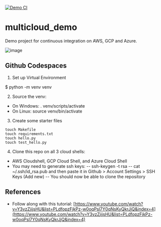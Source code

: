 [![Demo CI](https://github.com/jmandrake/multicloud_demo/actions/workflows/main.yml/badge.svg)](https://github.com/jmandrake/multicloud_demo/actions/workflows/main.yml)

# multicloud_demo
Demo project for continuous integration on AWS, GCP and Azure.

![image](https://user-images.githubusercontent.com/9938598/215360570-9fc2e1d7-bc4b-4e3a-ab04-9424d4a80758.png)


## Github Codespaces
1) Set up Virtual Environment

$ python -m venv venv

2) Source the venv: 
- On Windows: . venv/scripts/activate
- On Linux: source venv/bin/activate

3) Create some starter files

```
touch Makefile
touch requirements.txt
touch hello.py
touch test_hello.py
```
4) Clone this repo on all 3 cloud shells: 
- AWS Cloudshell, GCP Cloud Shell, and Azure Cloud Shell
- You may need to generate ssh keys: 
-- ssh-keygen -t rsa
-- cat ~/.ssh/id_rsa.pub and then paste it in Github > Account Settings > SSH Keys (Add new)
-- You should now be able to clone the repository


## References
- Follow along with this tutorial: [https://www.youtube.com/watch?v=Y3vzZjijsHU&list=PLdfopzFjkPz-w0oqPsl7Y0qNsKyQkrJjQ&index=4](https://www.youtube.com/watch?v=Y3vzZjijsHU&list=PLdfopzFjkPz-w0oqPsl7Y0qNsKyQkrJjQ&index=4)
